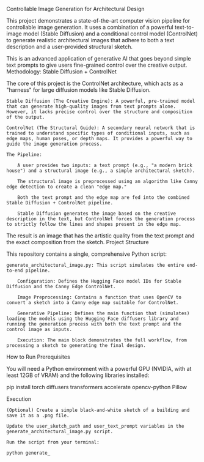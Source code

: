 Controllable Image Generation for Architectural Design

This project demonstrates a state-of-the-art computer vision pipeline for controllable image generation. It uses a combination of a powerful text-to-image model (Stable Diffusion) and a conditional control model (ControlNet) to generate realistic architectural images that adhere to both a text description and a user-provided structural sketch.

This is an advanced application of generative AI that goes beyond simple text prompts to give users fine-grained control over the creative output.
Methodology: Stable Diffusion + ControlNet

The core of this project is the ControlNet architecture, which acts as a "harness" for large diffusion models like Stable Diffusion.

    Stable Diffusion (The Creative Engine): A powerful, pre-trained model that can generate high-quality images from text prompts alone. However, it lacks precise control over the structure and composition of the output.

    ControlNet (The Structural Guide): A secondary neural network that is trained to understand specific types of conditional inputs, such as edge maps, human poses, or depth maps. It provides a powerful way to guide the image generation process.

    The Pipeline:

        A user provides two inputs: a text prompt (e.g., "a modern brick house") and a structural image (e.g., a simple architectural sketch).

        The structural image is preprocessed using an algorithm like Canny edge detection to create a clean "edge map."

        Both the text prompt and the edge map are fed into the combined Stable Diffusion + ControlNet pipeline.

        Stable Diffusion generates the image based on the creative description in the text, but ControlNet forces the generation process to strictly follow the lines and shapes present in the edge map.

The result is an image that has the artistic quality from the text prompt and the exact composition from the sketch.
Project Structure

This repository contains a single, comprehensive Python script:

    generate_architectural_image.py: This script simulates the entire end-to-end pipeline.

        Configuration: Defines the Hugging Face model IDs for Stable Diffusion and the Canny Edge ControlNet.

        Image Preprocessing: Contains a function that uses OpenCV to convert a sketch into a Canny edge map suitable for ControlNet.

        Generative Pipeline: Defines the main function that (simulates) loading the models using the Hugging Face diffusers library and running the generation process with both the text prompt and the control image as inputs.

        Execution: The main block demonstrates the full workflow, from processing a sketch to generating the final design.

How to Run
Prerequisites

You will need a Python environment with a powerful GPU (NVIDIA, with at least 12GB of VRAM) and the following libraries installed:

pip install torch diffusers transformers accelerate opencv-python Pillow

Execution

    (Optional) Create a simple black-and-white sketch of a building and save it as a .png file.

    Update the user_sketch_path and user_text_prompt variables in the generate_architectural_image.py script.

    Run the script from your terminal:

    python generate_


